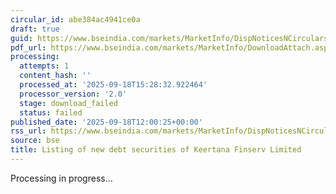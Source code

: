 ```yaml
---
circular_id: abe384ac4941ce0a
draft: true
guid: https://www.bseindia.com/markets/MarketInfo/DispNoticesNCirculars.aspx?Noticeid={2315EED1-A1FE-49C9-9423-070B2B0A56E9}&noticeno=20250918-40&dt=09/18/2025&icount=40&totcount=61&flag=0
pdf_url: https://www.bseindia.com/markets/MarketInfo/DownloadAttach.aspx?id=20250918-40&attachedId=
processing:
  attempts: 1
  content_hash: ''
  processed_at: '2025-09-18T15:28:32.922464'
  processor_version: '2.0'
  stage: download_failed
  status: failed
published_date: '2025-09-18T12:00:25+00:00'
rss_url: https://www.bseindia.com/markets/MarketInfo/DispNoticesNCirculars.aspx?Noticeid={2315EED1-A1FE-49C9-9423-070B2B0A56E9}&noticeno=20250918-40&dt=09/18/2025&icount=40&totcount=61&flag=0
source: bse
title: Listing of new debt securities of Keertana Finserv Limited
---
```


Processing in progress...